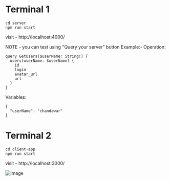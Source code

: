 # Terminal 1
```
cd server
npm run start
```
visit - http://localhost:4000/

NOTE - you can test using "Query your server" button
Example:-
Operation:
```
query GetUsers($userName: String!) {
  users(userName: $userName) {
    id
    login
    avatar_url
    url
  }
}
```

Variables:
```
{
  "userName": "chandawar"
}
```

# Terminal 2
```
cd client-app
npm run start
```
visit - http://localhost:3000/

![image](https://github.com/chandawarlokesh/react-node-graphql-app/assets/15119623/80a50cdc-3b60-4e05-a8f4-38e1838142c4)
